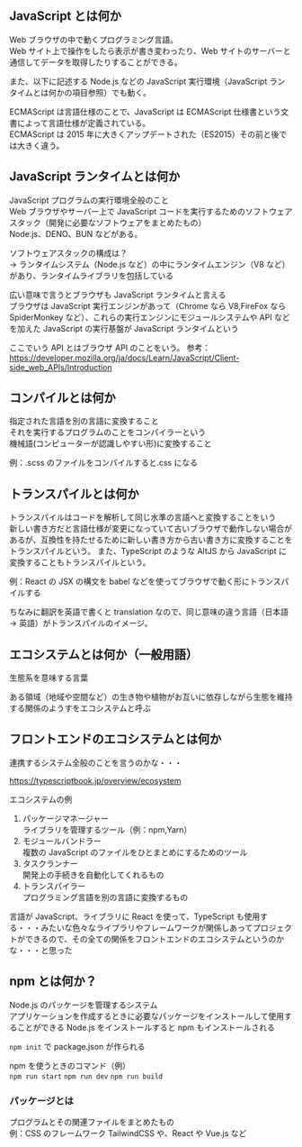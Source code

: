 ## JavaScript とは何か

Web ブラウザの中で動くプログラミング言語。  
Web サイト上で操作をしたら表示が書き変わったり、Web サイトのサーバーと通信してデータを取得したりすることができる。

また、以下に記述する Node.js などの JavaScript 実行環境（JavaScript ランタイムとは何かの項目参照）でも動く。

ECMAScript は言語仕様のことで、JavaScript は ECMAScript 仕様書という文書によって言語仕様が定義されている。  
ECMAScript は 2015 年に大きくアップデートされた（ES2015）その前と後では大きく違う。

## JavaScript ランタイムとは何か

JavaScript プログラムの実行環境全般のこと  
Web ブラウザやサーバー上で JavaScript コードを実行するためのソフトウェアスタック（開発に必要なソフトウェアをまとめたもの）  
Node.js、DENO、BUN などがある。

ソフトウェアスタックの構成は？  
→ ランタイムシステム（Node.js など）の中にランタイムエンジン（V8 など）があり、ランタイムライブラリを包括している

広い意味で言うとブラウザも JavaScript ランタイムと言える  
ブラウザは JavaScript 実行エンジンがあって（Chrome なら V8,FireFox なら SpiderMonkey など）、これらの実行エンジンにモジュールシステムや API などを加えた JavaScript の実行基盤が JavaScript ランタイムという

ここでいう API とはブラウザ API のことをいう。
参考：https://developer.mozilla.org/ja/docs/Learn/JavaScript/Client-side_web_APIs/Introduction

## コンパイルとは何か

指定された言語を別の言語に変換すること  
それを実行するプログラムのことをコンパイラーという  
機械語(コンピューターが認識しやすい形)に変換すること

例：.scss のファイルをコンパイルすると.css になる

## トランスパイルとは何か

トランスパイルはコードを解析して同じ水準の言語へと変換することをいう  
新しい書き方だと言語仕様が変更になっていて古いブラウザで動作しない場合があるが、互換性を持たせるために新しい書き方から古い書き方に変換することをトランスパイルという。
また、TypeScript のような AltJS から JavaScript に変換することもトランスパイルという。

例：React の JSX の構文を babel などを使ってブラウザで動く形にトランスパイルする

ちなみに翻訳を英語で書くと translation なので、同じ意味の違う言語（日本語 → 英語）がトランスパイルのイメージ。

## エコシステムとは何か（一般用語）

生態系を意味する言葉

ある領域（地域や空間など）の生き物や植物がお互いに依存しながら生態を維持する関係のようすをエコシステムと呼ぶ

## フロントエンドのエコシステムとは何か

連携するシステム全般のことを言うのかな・・・

https://typescriptbook.jp/overview/ecosystem

エコシステムの例

1. パッケージマネージャー  
   ライブラリを管理するツール（例：npm,Yarn）
2. モジュールバンドラー  
   複数の JavaScript のファイルをひとまとめにするためのツール
3. タスクランナー  
   開発上の手続きを自動化してくれるもの
4. トランスパイラー  
   プログラミング言語を別の言語に変換するもの

言語が JavaScript、ライブラリに React を使って、TypeScript も使用する・・・みたいな色々なライブラリやフレームワークが関係しあってプロジェクトができるので、その全ての関係をフロントエンドのエコシステムというのかな・・・と思った

## npm とは何か？

Node.js のパッケージを管理するシステム  
アプリケーションを作成するときに必要なパッケージをインストールして使用することができる
Node.js をインストールすると npm もインストールされる

`npm init` で package.json が作られる

npm を使うときのコマンド（例）  
`npm run start` `npm run dev` `npm run build`

### パッケージとは

プログラムとその関連ファイルをまとめたもの  
例：CSS のフレームワーク TailwindCSS や、React や Vue.js など
